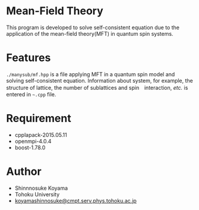 # Mean-Field Theory
This program is developed to solve self-consistent equation due to the application of the mean-field theory(MFT) in quantum spin systems.
 
# Features
`./manysub/mf.hpp` is a file applying MFT in a quantum spin model and solving self-consistent equation. Information about system, for example, the structure of lattice, the number of sublattices and spin　interaction, *etc.* is entered in `~.cpp` file.
 
# Requirement
* cpplapack-2015.05.11
* openmpi-4.0.4
* boost-1.78.0
 
# Author
* Shinnnosuke Koyama
* Tohoku University
* koyamashinnosuke@cmpt.serv.phys.tohoku.ac.jp

